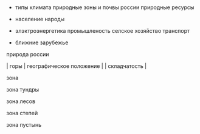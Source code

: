 ###




- типы климата природные зоны и почвы россии природные ресурсы

- население народы

- элэктроэнергетика промышленость селское хозяйство транспорт

- ближние зарубежье









природа россии


| горы   | географическое положение |  | складчатость |





зона 

зона тундры

зона лесов

зона степей


зона пустынь

